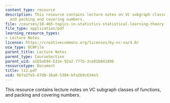 ```yaml
---
content_type: resource
description: This resource contains lecture notes on VC subgraph classes of functions,
  and packing and covering numbers.
file: /courses/18-465-topics-in-statistics-statistical-learning-theory-spring-2007/9b7a2fe567d036a85384bfa2b9c634e3_l12.pdf
file_type: application/pdf
learning_resource_types:
- Lecture Notes
license: https://creativecommons.org/licenses/by-nc-sa/4.0/
ocw_type: OCWFile
parent_title: Lecture Notes
parent_type: CourseSection
parent_uid: a1b5ab94-b32e-92a2-777b-3ce81b841896
resourcetype: Document
title: l12.pdf
uid: 9b7a2fe5-67d0-36a8-5384-bfa2b9c634e3
---
```

This resource contains lecture notes on VC subgraph classes of functions, and packing and covering numbers.
